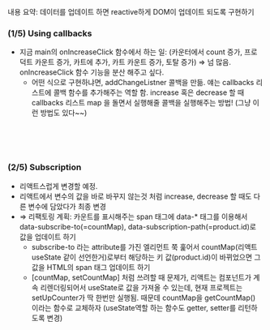내용 요약: 데이터를 업데이트 하면 reactive하게 DOM이 업데이트 되도록 구현하기

### (1/5) Using callbacks

- 지금 main의 onIncreaseClick 함수에서 하는 일: (카운터에서 count 증가, 프로덕트 카운트 증가, 카트에 추가, 카트 카운트 증가, 토탈 증가) ⇒ 넘 많음.  
onIncreaseClick 함수 기능을 분산 해주고 싶다.
    - 어떤 식으로 구현하냐면, addChangeListner 콜백을 만듦. 얘는 callbacks 리스트에 콜백 함수를 추가해주는 역할 함. increase 혹은 decrease 할 때 callbacks 리스트 map 을 돌면서 실행해줄 콜백을 실행해주는 방법! (그냥 이런 방법도 있다~~)

 
<br/><br/><br/>


### (2/5) Subscription

- 리액트스럽게 변경할 예정.
- 리액트에서 변수의 값을 바로 바꾸지 않는것 처럼 increase, decrease 할 때도 다른 변수에 담았다가 최종 변경
- ⇒ 리팩토링 계획: 카운트를 표시해주는 span 태그에 data-* 태그를 이용해서 data-subscribe-to(=countMap), data-subscription-path(=product.id)로 값을 업데이트 하기
    - subscribe-to 라는 attribute를 가진 엘리먼트 쭉 훑어서 countMap(리액트 useState 같이 선언한거)로부터 해당하는 키 값(product.id)이 바뀌었으면 그 값을 HTML의 span 태그 업데이트 하기
    - [countMap, setCountMap] 처럼 쓰려할 때 문제가, 리액트는 컴포넌트가 계속 리렌더링되어서 useState로 값을 가져올 수 있는데, 현재 프로젝트는 setUpCounter가 딱 한번만 실행됨. 때문데 countMap을 getCountMap() 이라는 함수로 교체하자 (useState역할 하는 함수도 getter, setter를 리턴하도록 변경)
